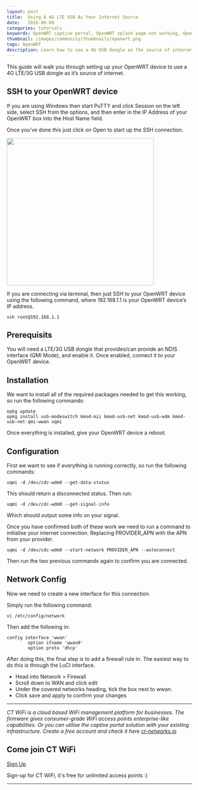 ```yaml
---
layout: post
title:  Using A 4G LTE USB As Your Internet Source
date:   2016-06-09
categories: tutorials
keywords: OpenWRT captive portal, OpenWRT splash page not working, OpenWRT splash page template, OpenWRT splash page free, OpenWRT splash page html, OpenWRT splash page hosting, OpenMesh captive portal, OpenMesh splash page not working, OpenMesh splash page template, OpenMesh splash page free, OpenMesh splash page html, OpenMesh splash page hosting, DD-WRT, OpenWRT Routing
thumbnail: /images/community/thumbnails/openwrt.png
tags: OpenWRT
description: Learn how to use a 4G USB dongle as the source of internet for your OpenWrt device.
---
```


This guide will walk you through setting up your OpenWRT device to use a 4G LTE/3G USB dongle as it’s source of internet.

## SSH to your OpenWRT device

If you are using Windows then start PuTTY and click Session on the left side, select SSH from the options, and then enter in the IP Address of your OpenWRT box into the Host Name field.

Once you’ve done this just click on Open to start up the SSH connection.

<div class="mdl-typography--text-center">
  <img src="/images/community/tutorials/openwrt/puttyconfig.png" width="400px">
</div>

If you are connecting via terminal, then just SSH to your OpenWRT device using the following command, where 192.168.1.1 is your OpenWRT device’s IP address.

    ssh root@192.168.1.1

## Prerequisits

You will need a LTE/3G USB dongle that provides/can provide an NDIS interface (QMI Mode), and enable it.
Once enabled, connect it to your OpenWRT device.

## Installation

We want to install all of the required packages needed to get this working, so run the following commands:

    opkg update
    opkg install usb-modeswitch kmod-mii kmod-usb-net kmod-usb-wdm kmod-usb-net-qmi-wwan uqmi

Once everything is installed, give your OpenWRT device a reboot.

## Configuration

First we want to see if everything is running correctly, so run the following commands:

    uqmi -d /dev/cdc-wdm0 --get-data-status

This should return a disconnected status. Then run:

    uqmi -d /dev/cdc-wdm0 --get-signal-info

Which should output some info on your signal.

Once you have confirmed both of these work we need to run a command to initialise your internet connection. Replacing PROVIDER_APN with the APN from your provider.

    uqmi -d /dev/cdc-wdm0 --start-network PROVIDER_APN --autoconnect

Then run the two previous commands again to confirm you are connected.

## Network Config

Now we need to create a new interface for this connection.

Simply run the following command:

    vi /etc/config/network

Then add the following in:

    config interface 'wwan'
            option ifname 'wwan0'
            option proto 'dhcp'

After doing this, the final step is to add a firewall rule in. The easiest way to do this is through the LuCI interface.

- Head into Network > Firewall
- Scroll down to WAN and click edit
- Under the covered networks heading, tick the box next to wwan.
- Click save and apply to confirm your changes

<hr>

*CT WiFi is a cloud based WiFi management platform for businesses. The firmware gives consumer-grade WiFi access points enterprise-like capabilities. Or you can utilise the captive portal solution with your existing infrastructure. Create a free account and check it here <a href="https://ct-networks.io">ct-networks.io</a>*


<div class="mdl-typography--text-center">

<h2>Come join CT WiFi</h2>

<a href="/sign-up" class="button success dst">Sign Up</a><br>

<p>Sign-up for CT WiFi, it's free for unlimited access points :)</p>

<hr>

</div>
